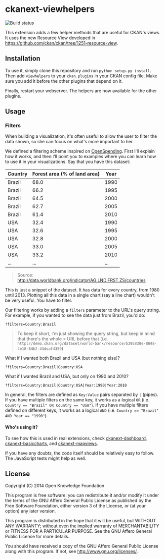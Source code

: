ckanext-viewhelpers
===================

![Build status](https://travis-ci.org/ckan/ckanext-viewhelpers.svg)

This extension adds a few helper methods that are useful for CKAN's views. It
uses the new Resource View developed in
https://github.com/ckan/ckan/tree/1251-resource-view.

Installation
------------

To use it, simply clone this repository and run ```python setup.py install```.
Then add ```viewhelpers``` to your ```ckan.plugins``` in your CKAN config file.
Make sure you add it before the other plugins that depend on it.

Finally, restart your webserver. The helpers are now available for the other
plugins.

Usage
-----

### Filters

When building a visualization, it's often useful to allow the user to filter
the data shown, so she can focus on what's more important to her.

We defined a filtering scheme inspired on [OpenSpending](//openspending.org).
First I'll explain how it works, and then I'll point you to examples where you
can learn how to use it in your visualizations. Say that you have this dataset:

| Country | Forest area (% of land area) | Year |
| ------- | ---------------------------- | ---- |
| Brazil  | 68.0                         | 1990 |
| Brazil  | 66.2                         | 1995 |
| Brazil  | 64.5                         | 2000 |
| Brazil  | 62.7                         | 2005 |
| Brazil  | 61.4                         | 2010 |
| USA     | 32.4                         | 1990 |
| USA     | 32.6                         | 1995 |
| USA     | 32.8                         | 2000 |
| USA     | 33.0                         | 2005 |
| USA     | 33.2                         | 2010 |
| ...     | ...                          | ...  |

> Source: http://data.worldbank.org/indicator/AG.LND.FRST.ZS/countries

This is just a snippet of the dataset. It has data for every country, from 1980
until 2013. Plotting all this data in a single chart (say a line chart)
wouldn't be very useful. You have to filter.

Our filtering works by adding a `filters` parameter to the URL's query string.
For example, if you wanted to see the data just from Brazil, you'd do:

`?filters=Country:Brazil`

> To keep it short, I'm just showing the query string, but keep in mind that
> there's the whole > URL before that (i.e.
> `http://demo.ckan.org/dataset/world-bank/resource/b395830e-8848-4e18-84b2-43dsaf4359`)

What if I wanted both Brazil and USA (but nothing else)?

`?filters=Country:Brazil|Country:USA`

What if I wanted Brazil and USA, but only on 1990 and 2010?

`?filters=Country:Brazil|Country:USA|Year:1990|Year:2010`

In general, the filters are defined as `Key:Value` pairs separated by `|`
(pipes). If you have multiple filters on the same key, it works as a logical
`OR` (i.e. `Country == "Brazil" OR Country == "USA"`). If you have multiple
filters defined on different keys, it works as a logical `AND` (i.e. `Country
== "Brazil" AND Year == "1990"`).

#### Who's using it?

To see how this is used in real extensions, check
[ckanext-dashboard](//github.com/ckan/ckanext-dashboard),
[ckanext-basiccharts](//github.com/ckan/ckanext-basiccharts), and
[ckanext-mapviews](//github.com/ckan/ckanext-mapviews).

If you have any doubts, the code itself should be relatively easy to follow.
The JavaScript tests might help as well.

License
-------

Copyright (C) 2014 Open Knowledge Foundation

This program is free software: you can redistribute it and/or modify
it under the terms of the GNU Affero General Public License as published
by the Free Software Foundation, either version 3 of the License, or
(at your option) any later version.

This program is distributed in the hope that it will be useful,
but WITHOUT ANY WARRANTY; without even the implied warranty of
MERCHANTABILITY or FITNESS FOR A PARTICULAR PURPOSE.  See the
GNU Affero General Public License for more details.

You should have received a copy of the GNU Affero General Public License
along with this program.  If not, see <http://www.gnu.org/licenses/>.
